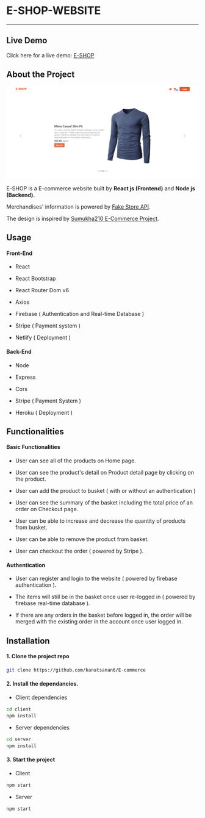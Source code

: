 # E-SHOP-WEBSITE

***

## Live Demo

Click here for a live demo: [E-SHOP](https://e-shop-commerce-app.netlify.app/)

## About the Project

![Home page](https://github.com/kanatsanan6/E-commerce/blob/master/client/public/HomePage.PNG?raw=true)

E-SHOP is a E-commerce website built by **React js (Frontend)** and **Node js (Backend).**

Merchandises' information is powered by [Fake Store API](https://fakestoreapi.com/).

The design is inspired by [Sumukha210 E-Commerce Project](https://github.com/Sumukha210/E-kart-website#redux-hooks).

## Usage

#### Front-End

- React

- React Bootstrap

- React Router Dom v6

- Axios

- Firebase ( Authentication and Real-time Database )

- Stripe ( Payment system )

- Netlify ( Deployment )

#### Back-End

- Node

- Express

- Cors

- Stripe ( Payment System )

- Heroku ( Deployment )

## Functionalities

#### Basic Functionalities

- User can see all of the products on Home page.

- User can see the product's detail on Product detail page by clicking on the product.

- User can add the product to busket ( with or without an authentication )

- User can see the summary of the basket including the total price of an order on Checkout page.

- User can be able to increase and decrease the quantity of products from busket.

- User can be able to remove the product from basket.

- User can checkout the order ( powered by Stripe ).

#### Authentication

- User can register and login to the website ( powered by firebase authentication ).

- The items will still be in the basket once user re-logged in ( powered by firebase real-time database ). 

- If there are any orders in the basket before logged in, the order will be merged with the existing order in the account once user logged in.

## Installation

#### 1. Clone the project repo

```bash
git clone https://github.com/kanatsanan6/E-commerce
```

#### 2. Install the dependancies.

- Client dependencies

```bash
cd client
npm install
```

- Server dependencies

```bash
cd server
npm install
```

#### 3. Start the project

- Client

```bash
npm start
```

- Server

```bash
npm start
```
